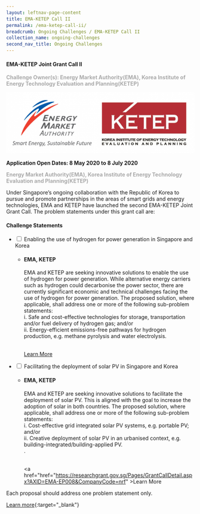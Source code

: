 ```yaml
---
layout: leftnav-page-content
title: EMA-KETEP Call II
permalink: /ema-ketep-call-ii/
breadcrumb: Ongoing Challenges / EMA-KETEP Call II
collection_name: ongoing-challenges
second_nav_title: Ongoing Challenges
---
```


#### EMA-KETEP Joint Grant Call II

<font color="#a9a9a9"><b>Challenge Owner(s): Energy Market Authority(EMA), Korea Institute of Energy Technology Evaluation and Planning(KETEP)</b></font>

[![1](/images/ongoing-challenges/EMA-Ketep.png)](https://researchgrant.gov.sg/Pages/GrantCallDetail.aspx?AXID=EMA-EP008&CompanyCode=nrf)


**Application Open Dates: 8 May 2020 to 8 July 2020**<br>

<font color=" #a9a9a9"><b>Energy Market Authority(EMA), Korea Institute of Energy Technology Evaluation and Planning(KETEP)</b></font>

Under Singapore’s ongoing collaboration with the Republic of Korea to pursue and promote partnerships in the areas of smart grids and energy technologies, EMA and KETEP have launched the second EMA-KETEP Joint Grant Call. The problem statements under this grant call are: 

<div id="wrapper">
    <h4> Challenge Statements </h4>
<ul>
    <li>
    <input type="checkbox" id="list-item-1">
    <label for="list-item-1" class="first">Enabling the use of hydrogen for power generation in Singapore and Korea</label>
        <ul>
          <li><b><h4>EMA, KETEP</h4></b>EMA and KETEP are seeking innovative solutions to enable the use of hydrogen for power generation. While alternative energy carriers such as hydrogen could decarbonise the power sector, there are currently significant economic and technical challenges facing the use of hydrogen for power generation. The proposed solution, where applicable, shall address one or more of the following sub-problem statements:<br>
i. Safe and cost-effective technologies for storage, transportation and/or fuel delivery of hydrogen gas; and/or<br>
ii. Energy-efficient emissions-free pathways for hydrogen production, e.g. methane pyrolysis and water electrolysis.<br><br>

<a href="https://researchgrant.gov.sg/Pages/GrantCallDetail.aspx?AXID=EMA-EP008&CompanyCode=nrf" >Learn More</a>
          </li>
        </ul>
      </li>
     <li>
    <input type="checkbox" id="list-item-2">
    <label for="list-item-2">Facilitating the deployment of solar PV in Singapore and Korea</label>
      <ul>
        <li><b><h4>EMA, KETEP</h4></b>EMA and KETEP are seeking innovative solutions to facilitate the deployment of solar PV. This is aligned with the goal to increase the adoption of solar in both countries. The proposed solution, where applicable, shall address one or more of the following sub-problem statements:<br>
i. Cost-effective grid integrated solar PV systems, e.g. portable PV;<br>
and/or<br>
ii. Creative deployment of solar PV in an urbanised context, e.g. building-integrated/building-applied PV.<br> 
.<br><br>


<a href="href="https://researchgrant.gov.sg/Pages/GrantCallDetail.aspx?AXID=EMA-EP008&CompanyCode=nrf" >Learn More</a>
        </li>
       </ul>
    </li>
</ul>
    
</div>




Each proposal should address one problem statement only.


[Learn more](https://researchgrant.gov.sg/Pages/GrantCallDetail.aspx?AXID=EMA-EP008&CompanyCode=nrf){:target="_blank"} 

